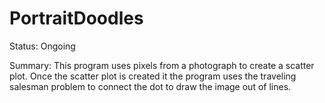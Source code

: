 # PortraitDoodles

Status: Ongoing

Summary: This program uses pixels from a photograph to create a scatter plot. Once the scatter plot is created it the program uses the traveling salesman problem to connect the dot to draw the image out of lines.
